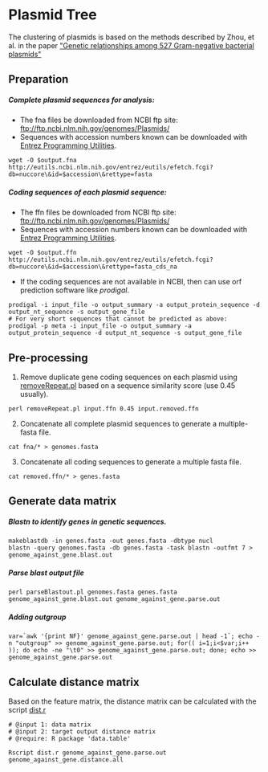 Plasmid Tree
===

The clustering of plasmids is based on the methods described by Zhou, et al. in the paper 
["Genetic relationships among 527 Gram-negative bacterial plasmids"](http://linkinghub.elsevier.com/retrieve/pii/S0147-619X(12)00062-5)

Preparation
---
##### Complete plasmid sequences for analysis:
* The fna files be downloaded from NCBI ftp site: ftp://ftp.ncbi.nlm.nih.gov/genomes/Plasmids/
* Sequences with accession numbers known can be downloaded with [Entrez Programming Utilities](http://www.ncbi.nlm.nih.gov/books/NBK25499/).
```shell
wget -O $output.fna http://eutils.ncbi.nlm.nih.gov/entrez/eutils/efetch.fcgi?db=nuccore\&id=$accession\&rettype=fasta
```

##### Coding sequences of each plasmid sequence:
* The ffn files be downloaded from NCBI ftp site: ftp://ftp.ncbi.nlm.nih.gov/genomes/Plasmids/
* Sequences with accession numbers known can be downloaded with [Entrez Programming Utilities](http://www.ncbi.nlm.nih.gov/books/NBK25499/).
```shell
wget -O $output.ffn http://eutils.ncbi.nlm.nih.gov/entrez/eutils/efetch.fcgi?db=nuccore\&id=$accession\&rettype=fasta_cds_na
```
* If the coding sequences are not available in NCBI, then can use orf prediction software like _prodigal_.
```shell
prodigal -i input_file -o output_summary -a output_protein_sequence -d output_nt_sequence -s output_gene_file
# For very short sequences that cannot be predicted as above:
prodigal -p meta -i input_file -o output_summary -a output_protein_sequence -d output_nt_sequence -s output_gene_file
```

Pre-processing
---
1. Remove duplicate gene coding sequences on each plasmid using [removeRepeat.pl](https://github.com/xiaeryu/Bacterial-genomics/blob/master/removeRepeat.pl) based on a sequence similarity score (use 0.45 usually).
```shell
perl removeRepeat.pl input.ffn 0.45 input.removed.ffn
```

2. Concatenate all complete plasmid sequences to generate a multiple-fasta file.
```shell
cat fna/* > genomes.fasta
```

3. Concatenate all coding sequences to generate a multiple fasta file.
```shell
cat removed.ffn/* > genes.fasta
```

Generate data matrix
---
##### Blastn to identify genes in genetic sequences.
```shell
makeblastdb -in genes.fasta -out genes.fasta -dbtype nucl
blastn -query genomes.fasta -db genes.fasta -task blastn -outfmt 7 > genome_against_gene.blast.out
```

##### Parse blast output file
```shell
perl parseBlastout.pl genomes.fasta genes.fasta genome_against_gene.blast.out genome_against_gene.parse.out
```

##### Adding outgroup
```shell
var=`awk '{print NF}' genome_against_gene.parse.out | head -1`; echo -n "outgroup" >> genome_against_gene.parse.out; for(( i=1;i<$var;i++ )); do echo -ne "\t0" >> genome_against_gene.parse.out; done; echo >> genome_against_gene.parse.out
```

Calculate  distance matrix
---
Based on the feature matrix, the distance matrix can be calculated with the script [dist.r](https://github.com/xiaeryu/Bacterial-genomics/blob/master/dist.r)
```shell
# @input 1: data matrix
# @input 2: target output distance matrix
# @require: R package 'data.table'

Rscript dist.r genome_against_gene.parse.out genome_against_gene.distance.all
```
